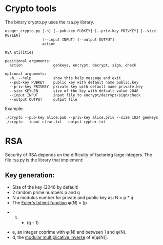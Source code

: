 Crypto tools
============
The binary crypto.py uses the rsa.py library.

```
usage: crypto.py [-h] [--pub-key PUBKEY] [--priv-key PRIVKEY] [--size KEYLEN]
                 [--input INPUT] [--output OUTPUT]
                 action

RSA utilities

positional arguments:
  action              genkeys, encrypt, decrypt, sign, check

optional arguments:
  -h, --help          show this help message and exit
  --pub-key PUBKEY    public key with default name public.key
  --priv-key PRIVKEY  private key with default name private.key
  --size KEYLEN       size of the key with default value 2048
  --input INPUT       input file to encrypt/decrypt/sign/check
  --output OUTPUT     output file
```

Example:
```
./crypto --pub-key alice.pub --priv-key alice.priv --size 1024 genkeys
./crypto --input clear.txt --output cypher.txt
```

RSA
===
Security of RSA depends on the difficulty of factoring large integers.
The file rsa.py is the library that implement:

Key generation:
---------------
* Size of the key (2048 by default)
* 2 random prime numbers p and q
* N a modulus number for private and public key as: N = p * q
* The [Euler's totient
function](https://en.wikipedia.org/wiki/Euler%27s_totient_function) φ(N) = (p
- 1) * (q - 1)
* e, an integer coprime with φ(N) and between 1 and φ(N).
* d, the [modular multiplicative inverse](https://en.wikipedia.org/wiki/Modular_multiplicative_inverse) of e[φ(N)].
